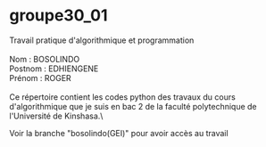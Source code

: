 # groupe30_01
Travail pratique d'algorithmique et programmation\
\
Nom     : BOSOLINDO\
Postnom : EDHIENGENE\
Prénom  : ROGER\
\
Ce répertoire contient les codes python des travaux du cours d'algorithmique que je suis en bac 2 de la faculté polytechnique de l'Université de Kinshasa.\

Voir la branche "bosolindo(GEI)" pour avoir accès au travail
